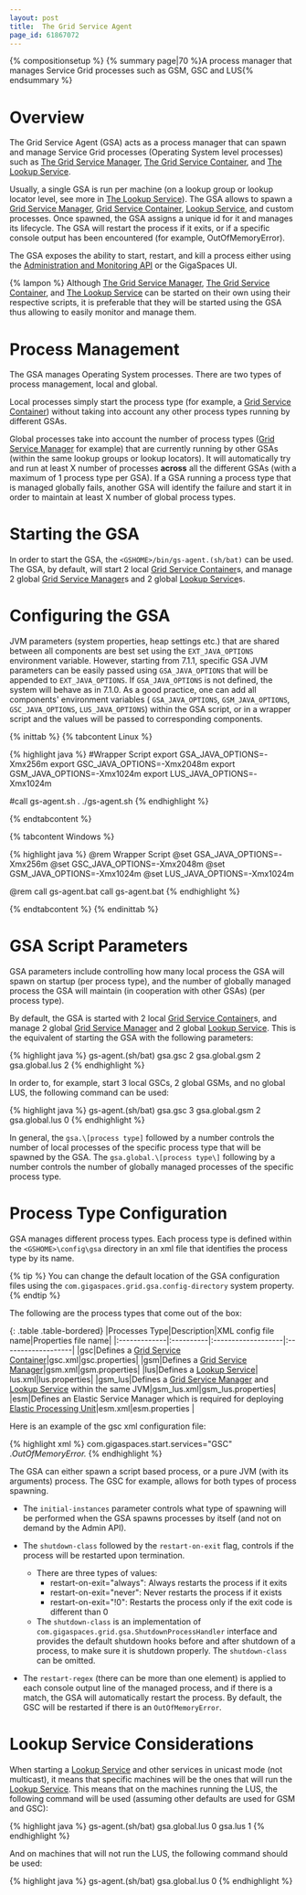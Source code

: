 ```yaml
---
layout: post
title:  The Grid Service Agent
page_id: 61867072
---
```


{% compositionsetup %}
{% summary page|70 %}A process manager that manages Service Grid processes such as GSM, GSC and LUS{% endsummary %}

# Overview

The Grid Service Agent (GSA) acts as a process manager that can spawn and manage Service Grid processes (Operating System level processes) such as [The Grid Service Manager](./the-grid-service-manager.html), [The Grid Service Container](./the-grid-service-container.html), and [The Lookup Service](./the-lookup-service.html).

Usually, a single GSA is run per machine (on a lookup group or lookup locator level, see more in  [The Lookup Service](./the-lookup-service.html)). The GSA allows to spawn a [Grid Service Manager](./the-grid-service-manager.html), [Grid Service Container](./the-grid-service-container.html), [Lookup Service](./the-lookup-service.html), and custom processes. Once spawned, the GSA assigns a unique id for it and manages its lifecycle. The GSA will restart the process if it exits, or if a specific console output has been encountered (for example, OutOfMemoryError).

The GSA exposes the ability to start, restart, and kill a process either using the [Administration and Monitoring API](./administration-and-monitoring-api.html) or the GigaSpaces UI.

{% lampon %} Although [The Grid Service Manager](./the-grid-service-manager.html), [The Grid Service Container](./the-grid-service-container.html), and [The Lookup Service](./the-lookup-service.html) can be started on their own using their respective scripts, it is preferable that they will be started using the GSA thus allowing to easily monitor and manage them.

# Process Management

The GSA manages Operating System processes. There are two types of process management, local and global.

Local processes simply start the process type (for example, a [Grid Service Container](./the-grid-service-container.html)) without taking into account any other process types running by different GSAs.

Global processes take into account the number of process types ([Grid Service Manager](./the-grid-service-manager.html) for example) that are currently running by other GSAs (within the same lookup groups or lookup locators). It will automatically try and run at least X number of processes **across** all the different GSAs (with a maximum of 1 process type per GSA). If a GSA running a process type that is managed globally fails, another GSA will identify the failure and start it in order to maintain at least X number of global process types.

# Starting the GSA

In order to start the GSA, the `<GSHOME>/bin/gs-agent.(sh/bat)` can be used. The GSA, by default, will start 2 local [Grid Service Container](./the-grid-service-container.html)s, and manage 2 global [Grid Service Manager](./the-grid-service-manager.html)s and 2 global [Lookup Service](./the-lookup-service.html)s.

# Configuring the GSA

JVM parameters (system properties, heap settings etc.) that are shared between all components are best set using the `EXT_JAVA_OPTIONS` environment variable. However, starting from 7.1.1, specific GSA JVM parameters can be easily passed using `GSA_JAVA_OPTIONS` that will be appended to `EXT_JAVA_OPTIONS`. If `GSA_JAVA_OPTIONS` is not defined, the system will behave as in 7.1.0. As a good practice, one can add all components' environment variables ( `GSA_JAVA_OPTIONS`, `GSM_JAVA_OPTIONS`, `GSC_JAVA_OPTIONS`, `LUS_JAVA_OPTIONS`) within the GSA script, or in a wrapper script and the values will be passed to corresponding components.

{% inittab %}
{% tabcontent Linux %}

{% highlight java %}
#Wrapper Script
export GSA_JAVA_OPTIONS=-Xmx256m
export GSC_JAVA_OPTIONS=-Xmx2048m
export GSM_JAVA_OPTIONS=-Xmx1024m
export LUS_JAVA_OPTIONS=-Xmx1024m

#call gs-agent.sh
. ./gs-agent.sh
{% endhighlight %}

{% endtabcontent %}

{% tabcontent Windows %}

{% highlight java %}
@rem Wrapper Script
@set GSA_JAVA_OPTIONS=-Xmx256m
@set GSC_JAVA_OPTIONS=-Xmx2048m
@set GSM_JAVA_OPTIONS=-Xmx1024m
@set LUS_JAVA_OPTIONS=-Xmx1024m

@rem call gs-agent.bat
call gs-agent.bat
{% endhighlight %}

{% endtabcontent %}
{% endinittab %}

# GSA Script Parameters

GSA parameters include controlling how many local process the GSA will spawn on startup (per process type), and the number of globally managed process the GSA will maintain (in cooperation with other GSAs) (per process type).

By default, the GSA is started with 2 local [Grid Service Container](./the-grid-service-container.html)s, and manage 2 global [Grid Service Manager](./the-grid-service-manager.html) and 2 global [Lookup Service](./the-lookup-service.html). This is the equivalent of starting the GSA with the following parameters:

{% highlight java %}
gs-agent.(sh/bat) gsa.gsc 2 gsa.global.gsm 2 gsa.global.lus 2
{% endhighlight %}

In order to, for example, start 3 local GSCs, 2 global GSMs, and no global LUS, the following command can be used:

{% highlight java %}
gs-agent.(sh/bat) gsa.gsc 3 gsa.global.gsm 2 gsa.global.lus 0
{% endhighlight %}

In general, the `gsa.\[process type]` followed by a number controls the number of local processes of the specific process type that will be spawned by the GSA. The `gsa.global.\[process type\]` following by a number controls the number of globally managed processes of the specific process type.

# Process Type Configuration

GSA manages different process types. Each process type is defined within the `<GSHOME>\config\gsa` directory in an xml file that identifies the process type by its name.

{% tip %}
You can change the default location of the GSA configuration files using the `com.gigaspaces.grid.gsa.config-directory` system property.
{% endtip %}

The following are the process types that come out of the box:

{: .table .table-bordered}
|Processes Type|Description|XML config file name|Properties file name|
|:-------------|:----------|:-------------------|:-------------------|
|gsc|Defines a [Grid Service Container](./the-grid-service-container.html)|gsc.xml|gsc.properties|
|gsm|Defines a [Grid Service Manager](./the-grid-service-manager.html)|gsm.xml|gsm.properties|
|lus|Defines a [Lookup Service](./the-lookup-service.html)| lus.xml|lus.properties|
|gsm\_lus|Defines a [Grid Service Manager](./the-grid-service-manager.html) and [Lookup Service](./the-lookup-service.html) within the same JVM|gsm\_lus.xml|gsm_lus.properties|
|esm|Defines an Elastic Service Manager which is required for deploying [Elastic Processing Unit](./elastic-processing-unit.html)|esm.xml|esm.properties |

Here is an example of the gsc xml configuration file:

{% highlight xml %}
<process initial-instances="script" shutdown-class="com.gigaspaces.grid.gsa.GigaSpacesShutdownProcessHandler" restart-on-exit="always">
    <script enable="true" work-dir="${com.gs.home}/bin"
            windows="${com.gs.home}/bin/gsc.bat"
            unix="${com.gs.home}/bin/gsc.sh">
        <argument></argument>
    </script>
    <vm enable="true" work-dir="${com.gs.home}/bin"
        main-class="com.gigaspaces.start.SystemBoot">
        <input-argument></input-argument>
        <argument>com.gigaspaces.start.services="GSC"</argument>
    </vm>
    <restart-regex>.*OutOfMemoryError.*</restart-regex>
</process>
{% endhighlight %}

The GSA can either spawn a script based process, or a pure JVM (with its arguments) process. The GSC for example, allows for both types of process spawning.

- The `initial-instances` parameter controls what type of spawning will be performed when the GSA spawns processes by itself (and not on demand by the Admin API).
- The `shutdown-class` followed by the `restart-on-exit` flag, controls if the process will be restarted upon termination.
    - There are three types of values:
        - restart-on-exit="always": Always restarts the process if it exits
        - restart-on-exit="never": Never restarts the process if it exists
        - restart-on-exit="!0": Restarts the process only if the exit code is different than 0
    - The `shutdown-class` is an implementation of `com.gigaspaces.grid.gsa.ShutdownProcessHandler` interface and provides the default shutdown hooks before and after shutdown of a process, to make sure it is shutdown properly. The `shutdown-class` can be omitted.

- The `restart-regex` (there can be more than one element) is applied to each console output line of the managed process, and if there is a match, the GSA will automatically restart the process. By default, the GSC will be restarted if there is an `OutOfMemoryError`.

# Lookup Service Considerations

When starting a [Lookup Service](./the-lookup-service.html) and other services in unicast mode (not multicast), it means that specific machines will be the ones that will run the [Lookup Service](./the-lookup-service.html). This means that on the machines running the LUS, the following command will be used (assuming other defaults are used for GSM and GSC):

{% highlight java %}
gs-agent.(sh/bat) gsa.global.lus 0 gsa.lus 1
{% endhighlight %}

And on machines that will not run the LUS, the following command should be used:

{% highlight java %}
gs-agent.(sh/bat) gsa.global.lus 0
{% endhighlight %}

